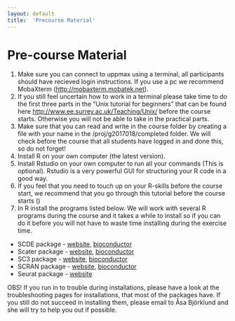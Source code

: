 ```yaml
---
layout: default
title:  'Precourse Material'
---
```


# Pre-course Material


1.   Make sure you can connect to uppmax using a terminal, all participants should have recieved login instructions. If you use a pc we recommend MobaXterm (http://mobaxterm.mobatek.net).   
2.   If you still feel uncertain how to work in a terminal please take time to do the first three parts in the “Unix tutorial for beginners” that can be found here http://www.ee.surrey.ac.uk/Teaching/Unix/ before the course starts. Otherwise you will not be able to take in the practical parts.  
3.   Make sure that you can read and write in the course folder by creating a file with your name in the /proj/g2017018/completed folder. We will check before the course that all students have logged in and done this, so do not forget!
4.  Install R on your own computer (the latest version).  
5.  Install Rstudio on your own computer to run all your commands (This is optional). Rstudio is a very powerful GUI for structuring your R code in a good way.
6.  If you feel that you need to touch up on your R-skills before the course start, we recommend that you go through this tutorial before the course starts ()
7.  In R install the programs listed below. We will work with several R programs during the course and it takes a while to install so if you can do it before you will not have to waste time installing during the exercise time. 

*   SCDE package - [website](http://hms-dbmi.github.io/scde/package.html), [bioconductor](http://bioconductor.org/packages/release/bioc/html/scde.html)
*   Scater package - [website](https://github.com/davismcc/scater), [bioconductor](http://bioconductor.org/packages/release/bioc/html/scater.html)
*   SC3 package - [website](https://github.com/hemberg-lab/SC3), [bioconductor](https://bioconductor.org/packages/release/bioc/html/SC3.html)
*   SCRAN package - [website](https://github.com/elswob/SCRAN), [bioconductor](http://bioconductor.org/packages/release/bioc/html/scran.html)
*   Seurat package - [website](http://satijalab.org/seurat/install.html)

OBS! If you run in to trouble during installations, please have a look at the troubleshooting pages for installations, that most of the packages have. If you still do not succeed in installing them, please email to Åsa Björklund and she will try to help you out if possible.




